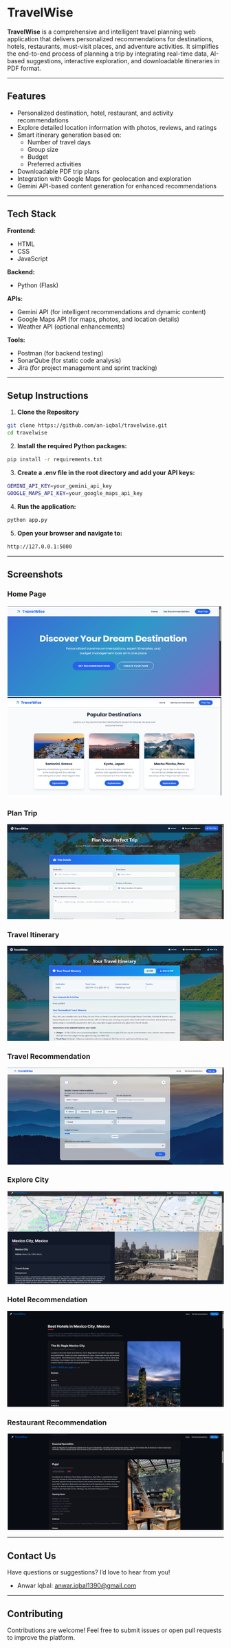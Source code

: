 # TravelWise

**TravelWise** is a comprehensive and intelligent travel planning web application that delivers personalized recommendations for destinations, hotels, restaurants, must-visit places, and adventure activities. It simplifies the end-to-end process of planning a trip by integrating real-time data, AI-based suggestions, interactive exploration, and downloadable itineraries in PDF format.

---

## Features

- Personalized destination, hotel, restaurant, and activity recommendations
- Explore detailed location information with photos, reviews, and ratings
- Smart itinerary generation based on:
  - Number of travel days
  - Group size
  - Budget
  - Preferred activities
- Downloadable PDF trip plans
- Integration with Google Maps for geolocation and exploration
- Gemini API-based content generation for enhanced recommendations

---

## Tech Stack

**Frontend:**
- HTML
- CSS
- JavaScript

**Backend:**
- Python (Flask)

**APIs:**
- Gemini API (for intelligent recommendations and dynamic content)
- Google Maps API (for maps, photos, and location details)
- Weather API (optional enhancements)

**Tools:**
- Postman (for backend testing)
- SonarQube (for static code analysis)
- Jira (for project management and sprint tracking)

---

## Setup Instructions

1. **Clone the Repository**

```bash
git clone https://github.com/an-iqbal/travelwise.git
cd travelwise
```

   
2. **Install the required Python packages:**

```bash  
pip install -r requirements.txt
```

3. **Create a .env file in the root directory and add your API keys:**

```bash
GEMINI_API_KEY=your_gemini_api_key
GOOGLE_MAPS_API_KEY=your_google_maps_api_key
```

4. **Run the application:**

```bash
python app.py
```

5. **Open your browser and navigate to:**

```bash
http://127.0.0.1:5000
```

---

##  Screenshots

###  Home Page
![Home Page](Screenshots/Homepage.png)

###  Plan Trip
![Plan_Trip](Screenshots/Plan_Trip.png)

###  Travel Itinerary
![Travel_Itinerary](Screenshots/Travel_Itinerary.png)

###  Travel Recommendation
![Travel_Recommendation](Screenshots/Travel_Recommendation.png)

###  Explore City
![Explore_City](Screenshots/Explore_City.png)

###  Hotel Recommendation
![Hotel_Recommendation](Screenshots/Hotel_Recommendation.png)

###  Restaurant Recommendation
![Restaurant_Recommendation](Screenshots/Restaurant_Recommendation.png)

---

##  Contact Us  

Have questions or suggestions? I’d love to hear from you!  

-  Anwar Iqbal: [anwar.iqbal1390@gmail.com](mailto:anwar.iqbal1390@gmail.com)  

---

##  Contributing  

Contributions are welcome! Feel free to submit issues or open pull requests to improve the platform.  

